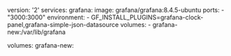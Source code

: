 version: '2'
services:
  grafana:
    image: grafana/grafana:8.4.5-ubuntu
    ports:
      - "3000:3000"
    environment:
      - GF_INSTALL_PLUGINS=grafana-clock-panel,grafana-simple-json-datasource
    volumes:
      - grafana-new:/var/lib/grafana

volumes:
  grafana-new: 
